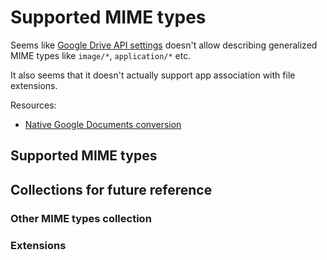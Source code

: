 # Supported MIME types

Seems like
[Google Drive API settings](https://console.developers.google.com/apis/api/drive.googleapis.com/drive_sdk)
doesn't allow describing generalized MIME types like
`image/*`, `application/*` etc.

It also seems that it doesn't actually support
app association with file extensions.

Resources:
 * [Native Google Documents conversion](https://developers.google.com/drive/v3/web/integrate-open)

## Supported MIME types


## Collections for future reference

### Other MIME types collection


### Extensions

